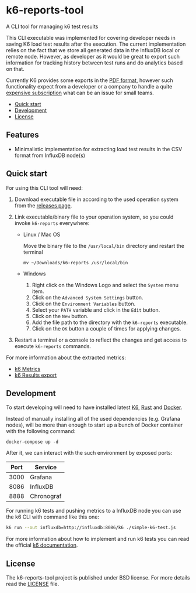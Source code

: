# k6-reports-tool
A CLI tool for managing k6 test results 

This CLI executable was implemented for covering developer needs in saving K6 load test results after the execution. The current implementation relies on the fact that  we store all generated data in the InfluxDB local or remote node. However, as developer as it would be great to export such information for tracking history between test runs and do analytics based on that.

Currently K6 provides some exports in the [PDF format](https://k6.io/docs/cloud/analyzing-results/result-export/), however such functionality expect from a developer or a company to handle a quite [expensive subscription](https://k6.io/pricing/) what can be an issue for small teams.

- [Quick start](#quick-start)
- [Development](#development)
- [License](#license)

## Features

- Minimalistic implementation for extracting load test results in the CSV format from InfluxDB node(s)

## Quick start
For using this CLI tool will need:

1. Download executable file in according to the used operation system from the [releases page](https://github.com/Relrin/k6-reports-tool/releases).

2. Link executable/binary file to your operation system, so you could invoke `k6-reports` everywhere:

    - Linux / Mac OS

      Move the binary file to the `/usr/local/bin` directory and restart the terminal
        ```
        mv ~/Downloads/k6-reports /usr/local/bin
        ```

    - Windows

        1. Right click on the Windows Logo and select the `System` menu item.
        2. Click on the `Advanced System Settings` button.
        3. Click on the `Environment Variables` button.
        4. Select your `PATH` variable and click in the `Edit` button.
        5. Click on the `New` button.
        6. Add the file path to the directory with the `k6-reports` executable.
        7. Click on the `OK` button a couple of times for applying changes.

3. Restart a terminal or a console to reflect the changes and get access to execute `k6-reports` commands.

For more information about the extracted metrics:
- [k6 Metrics](https://k6.io/docs/using-k6/metrics/)
- [k6 Results export](https://k6.io/docs/cloud/analyzing-results/result-export/)

## Development

To start developing will need to have installed latest [K6](https://k6.io/docs/getting-started/installation/), [Rust](https://www.rust-lang.org/learn/get-started) and [Docker](https://docs.docker.com/install/). 

Instead of manually installing all of the used dependencies (e.g. Grafana nodes), will be more than enough to start up a bunch of Docker container with the following command:
```
docker-compose up -d
```

After it, we can interact with the such environment by exposed ports:

| Port       | Service     |
| ---------- | ----------- |
| 3000       | Grafana     |  
| 8086       | InfluxDB    |
| 8888       | Chronograf  |

For running k6 tests and pushing metrics to a InfluxDB node you can use the k6 CLI with command like this one:
```bash
k6 run --out influxdb=http://influxdb:8086/k6 ./simple-k6-test.js
```

For more information about how to implement and run k6 tests you can read the official [k6 documentation](https://k6.io/docs/getting-started/running-k6/).

## License

The k6-reports-tool project is published under BSD license. For more details read the [LICENSE](https://github.com/Relrin/k6-reports-tool/blob/main/LICENSE) file.
